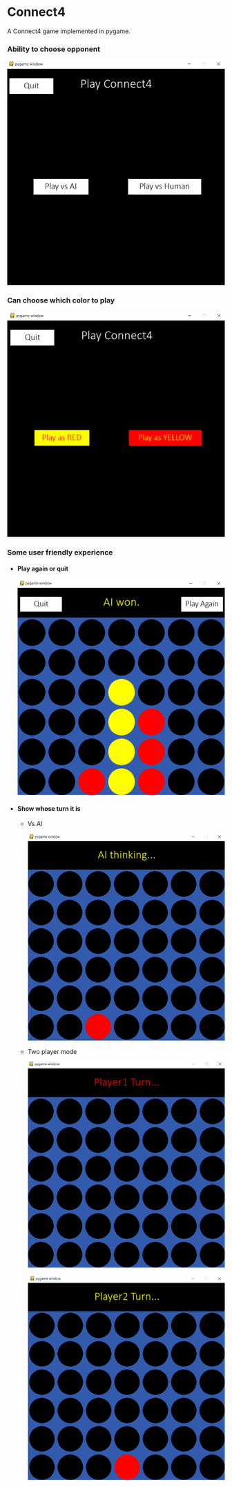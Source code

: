 # Connect4

A Connect4 game implemented in pygame.

### Ability to choose opponent

   ![Human or AI](/Images/human_or_ai.png)

### Can choose which color to play

   ![choose color](/Images/choose_color.png)

### Some user friendly experience

* #### Play again or quit
    
    ![Play again](/Images/play_again.png)

* #### Show whose turn it is

    * Vs AI

        ![AI turn](/Images/ai_turn.png)
   
    * Two player mode

        ![Player 1 turn](/Images/player1.png)

        ![Player 2 turn](/Images/player2.png)
